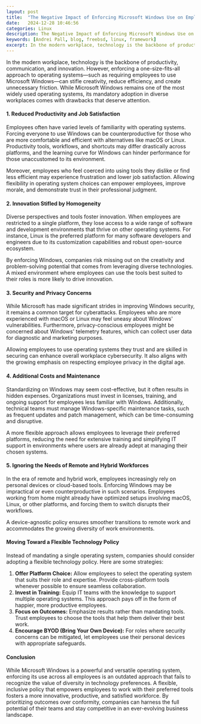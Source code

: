 ```yaml
---
layout: post
title:  "The Negative Impact of Enforcing Microsoft Windows Use on Employees at Work"
date:   2024-12-28 10:46:56
categories: Linux
description: The Negative Impact of Enforcing Microsoft Windows Use on Employees at Work
keywords: [Andrei Pall, blog, freebsd, linux, framework]
excerpt: In the modern workplace, technology is the backbone of productivity, communication, and innovation.
---
```

<p>In the modern workplace, technology is the backbone of productivity, communication, and innovation. However, enforcing a one-size-fits-all approach to operating systems—such as requiring employees to use Microsoft Windows—can stifle creativity, reduce efficiency, and create unnecessary friction. While Microsoft Windows remains one of the most widely used operating systems, its mandatory adoption in diverse workplaces comes with drawbacks that deserve attention.</p><h4>1. <strong>Reduced Productivity and Job Satisfaction</strong></h4><p>Employees often have varied levels of familiarity with operating systems. Forcing everyone to use Windows can be counterproductive for those who are more comfortable and efficient with alternatives like macOS or Linux. Productivity tools, workflows, and shortcuts may differ drastically across platforms, and the learning curve for Windows can hinder performance for those unaccustomed to its environment.</p><p>Moreover, employees who feel coerced into using tools they dislike or find less efficient may experience frustration and lower job satisfaction. Allowing flexibility in operating system choices can empower employees, improve morale, and demonstrate trust in their professional judgment.</p><h4>2. <strong>Innovation Stifled by Homogeneity</strong></h4><p>Diverse perspectives and tools foster innovation. When employees are restricted to a single platform, they lose access to a wide range of software and development environments that thrive on other operating systems. For instance, Linux is the preferred platform for many software developers and engineers due to its customization capabilities and robust open-source ecosystem.</p><p>By enforcing Windows, companies risk missing out on the creativity and problem-solving potential that comes from leveraging diverse technologies. A mixed environment where employees can use the tools best suited to their roles is more likely to drive innovation.</p><h4>3. <strong>Security and Privacy Concerns</strong></h4><p>While Microsoft has made significant strides in improving Windows security, it remains a common target for cyberattacks. Employees who are more experienced with macOS or Linux may feel uneasy about Windows' vulnerabilities. Furthermore, privacy-conscious employees might be concerned about Windows' telemetry features, which can collect user data for diagnostic and marketing purposes.</p><p>Allowing employees to use operating systems they trust and are skilled in securing can enhance overall workplace cybersecurity. It also aligns with the growing emphasis on respecting employee privacy in the digital age.</p><h4>4. <strong>Additional Costs and Maintenance</strong></h4><p>Standardizing on Windows may seem cost-effective, but it often results in hidden expenses. Organizations must invest in licenses, training, and ongoing support for employees less familiar with Windows. Additionally, technical teams must manage Windows-specific maintenance tasks, such as frequent updates and patch management, which can be time-consuming and disruptive.</p><p>A more flexible approach allows employees to leverage their preferred platforms, reducing the need for extensive training and simplifying IT support in environments where users are already adept at managing their chosen systems.</p><h4>5. <strong>Ignoring the Needs of Remote and Hybrid Workforces</strong></h4><p>In the era of remote and hybrid work, employees increasingly rely on personal devices or cloud-based tools. Enforcing Windows may be impractical or even counterproductive in such scenarios. Employees working from home might already have optimized setups involving macOS, Linux, or other platforms, and forcing them to switch disrupts their workflows.</p><p>A device-agnostic policy ensures smoother transitions to remote work and accommodates the growing diversity of work environments.</p><h4>Moving Toward a Flexible Technology Policy</h4><p>Instead of mandating a single operating system, companies should consider adopting a flexible technology policy. Here are some strategies:</p><ol><li><strong>Offer Platform Choice:</strong> Allow employees to select the operating system that suits their role and expertise. Provide cross-platform tools whenever possible to ensure seamless collaboration.</li><li><strong>Invest in Training:</strong> Equip IT teams with the knowledge to support multiple operating systems. This approach pays off in the form of happier, more productive employees.</li><li><strong>Focus on Outcomes:</strong> Emphasize results rather than mandating tools. Trust employees to choose the tools that help them deliver their best work.</li><li><strong>Encourage BYOD (Bring Your Own Device):</strong> For roles where security concerns can be mitigated, let employees use their personal devices with appropriate safeguards.</li></ol><h4>Conclusion</h4><p>While Microsoft Windows is a powerful and versatile operating system, enforcing its use across all employees is an outdated approach that fails to recognize the value of diversity in technology preferences. A flexible, inclusive policy that empowers employees to work with their preferred tools fosters a more innovative, productive, and satisfied workforce. By prioritizing outcomes over conformity, companies can harness the full potential of their teams and stay competitive in an ever-evolving business landscape.</p>
